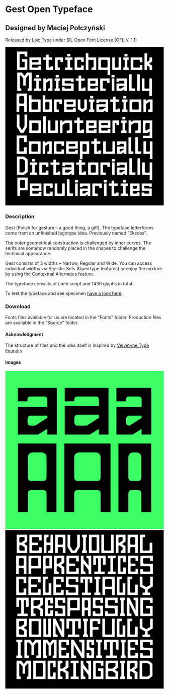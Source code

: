 # Gest Open Typeface
## Designed by Maciej Połczyński
Released by [Laïc:Type](https://laic.pl) under SIL Open Font License [(OFL V. 1.1)](https://scripts.sil.org/cms/scripts/page.php?site_id=nrsi&id=ofl)

![Gest](Images/Gest_2021_RW.png)

### Description
Gest (Polish for gesture – a good thing, a gift). The typeface letterforms come from an unfinished logotype idea. Previously named "Eksces".

The outer geometrical construction is challenged by inner curves. The serifs are somehow randomly placed in the shapes to challenge the technical appearance.

Gest consists of 3 widths – Narrow, Regular and Wide. 
You can access individual widths via Stylistic Sets (OpenType features) or enjoy the mixture by using the Contextual Alternates feature.

The typeface consists of *Latin* script and 1430 glyphs in total.

To test the typeface and see specimen [have a look here](https://laic.pl/gest).

### Download
Fonts files available for us are located in the "Fonts" folder.
Production files are available in the "Source" folder.

#### Acknowledgment
The structure of files and the idea itself is inspired by [Velvetyne Type Foundry](https://www.velvetyne.fr/)

#### Images
![Gest](Images/Gest_2021_as.png)
![Gest](Images/Gest_2021_AU.png)
